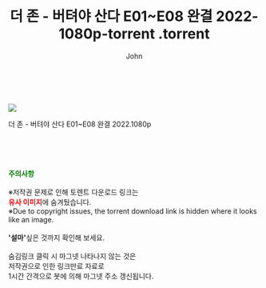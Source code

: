 ﻿---
layout: post
title:  "                   더 존 - 버텨야 산다 E01~E08 완결 2022-1080p-torrent                .torrent"
author: John
categories: [ TV ]
tags: [  ]
image: https://torrentrj58.com/uploadfile/full/abca6ed8cb55e78f1d298dd5b2cee8bab563ac25.jpg 
description: "                   더 존 - 버텨야 산다 E01~E08 완결 2022-1080p-torrent                 torrent 정보 공유"
toc: true
toc_sticky: true
---

<br>
<p><img src="https://torrentrj58.com/uploadfile/full/abca6ed8cb55e78f1d298dd5b2cee8bab563ac25.jpg"/></p>
 더 존 - 버텨야 산다 E01~E08 완결 2022.1080p  
    
<br><br><br>
<p data-ke-size="size16"><b><span style="color: green;">주의사항</span></b><br /><br />※저작권 문제로 인해 토렌트 다운로드 링크는<br /><b><span style="color: red;">유사 이미지</span></b>에 숨겨뒀습니다.<br />※Due to copyright issues, the torrent download link is hidden where it looks like an image.<br /><br /><b>'설마'</b>싶은 것까지 확인해 보세요.<br /><br />숨김링크 클릭 시 마그넷 나타나지 않는 것은<br />저작권으로 인한 링크만료 자료로<br />1시간 간격으로 봇에 의해 마그넷 주소 갱신됩니다.</p>
